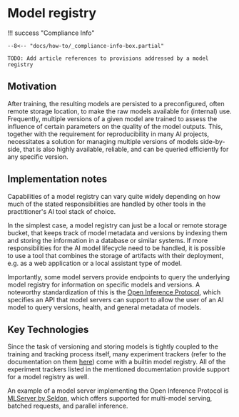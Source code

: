 # Model registry

!!! success "Compliance Info"

    --8<-- "docs/how-to/_compliance-info-box.partial"

    TODO: Add article references to provisions addressed by a model registry

## Motivation

After training, the resulting models are persisted to a preconfigured, often remote storage location, to make the raw models available for (internal) use.
Frequently, multiple versions of a given model are trained to assess the influence of certain parameters on the quality of the model outputs.
This, together with the requirement for reproducibility in many AI projects, necessitates a solution for managing multiple versions of models side-by-side, that is also highly available, reliable, and can be queried efficiently for any specific version.

## Implementation notes

Capabilities of a model registry can vary quite widely depending on how much of the stated responsibilities are handled by other tools in the practitioner's AI tool stack of choice.

In the simplest case, a model registry can just be a local or remote storage bucket, that keeps track of model metadata and versions by indexing them and storing the information in a database or similar systems.
If more responsibilities for the AI model lifecycle need to be handled, it is possible to use a tool that combines the storage of artifacts with their deployment, e.g. as a web application or a local assistant type of model.

Importantly, some model servers provide endpoints to query the underlying model registry for information on specific models and versions.
A noteworthy standardization of this is the [Open Inference Protocol](https://docs.seldon.io/projects/seldon-core/en/latest/reference/apis/v2-protocol.html), which specifies an API that model servers can support to allow the user of an AI model to query versions, health, and general metadata of models.

## Key Technologies

Since the task of versioning and storing models is tightly coupled to the training and tracking process itself, many experiment trackers (refer to the documentation on them [here](experiment-tracking.md)) come with a builtin model registry.
All of the experiment trackers listed in the mentioned documentation provide support for a model registry as well.

An example of a model server implementing the Open Inference Protocol is [MLServer by Seldon](https://mlserver.readthedocs.io/en/latest/), which offers supported for multi-model serving, batched requests, and parallel inference.
